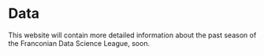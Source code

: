 # Data



This website will contain more detailed information about the past season of the  Franconian Data Science League, soon.
